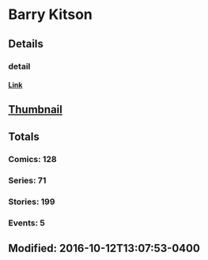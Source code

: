 # Barry  Kitson 
## Details
### detail
#### [Link](http://marvel.com/comics/creators/481/barry_kitson?utm_campaign=apiRef&utm_source=225578a89fc76f3d20fbffda5d17a88d)
## [Thumbnail](http://i.annihil.us/u/prod/marvel/i/mg/c/70/4bc662d68deb2.jpg)
## Totals
### Comics: 128
### Series: 71
### Stories: 199
### Events: 5
## Modified: 2016-10-12T13:07:53-0400